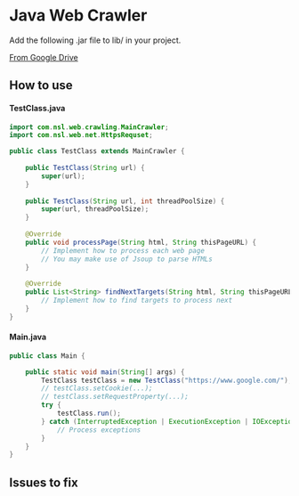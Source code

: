# Java Web Crawler
Add the following .jar file to lib/ in your project.

[From Google Drive](https://drive.google.com/file/d/1txWQaJpzN1W9WynsYtRHPPXlHCNxMgcB/view?usp=sharing)


## How to use
#### TestClass.java
```java
import com.nsl.web.crawling.MainCrawler;
import com.nsl.web.net.HttpsRequset;

public class TestClass extends MainCrawler {
    
    public TestClass(String url) {
        super(url);
    }
    
    public TestClass(String url, int threadPoolSize) {
        super(url, threadPoolSize);
    }
    
    @Override
    public void processPage(String html, String thisPageURL) {
        // Implement how to process each web page
        // You may make use of Jsoup to parse HTMLs
    }
    
    @Override
    public List<String> findNextTargets(String html, String thisPageURL) {
        // Implement how to find targets to process next
    }
}
```

#### Main.java
```java
public class Main {

    public static void main(String[] args) {
        TestClass testClass = new TestClass("https://www.google.com/");
        // testClass.setCookie(...);
        // testClass.setRequestProperty(...);
        try {
            testClass.run();
        } catch (InterruptedException | ExecutionException | IOException e) {
            // Process exceptions
        }
    }
}
```

## Issues to fix
